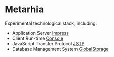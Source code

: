# Metarhia

Experimental technological stack, including:
  - Application Server [Impress](https://github.com/metarhia/Impress)
  - Client Run-time [Console](https://github.com/metarhia/Console)
  - JavaScript Transfer Protocol [JSTP](https://github.com/metarhia/JSTP)
  - Database Management System [GlobalStorage](https://github.com/metarhia/GlobalStorage)

